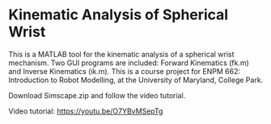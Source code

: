 <h1>Kinematic Analysis of Spherical Wrist</h1>
This is a MATLAB tool for the kinematic analysis of a spherical wrist mechanism. Two GUI programs are included: Forward Kinematics (fk.m) and Inverse Kinematics (ik.m). This is a course project for ENPM 662: Introduction to Robot Modelling, at the University of Maryland, College Park.

Download Simscape.zip and follow the video tutorial.

Video tutorial: https://youtu.be/O7YBvMSepTg